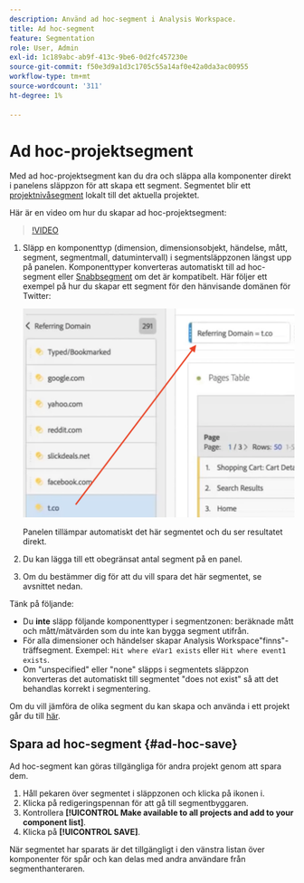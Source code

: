```yaml
---
description: Använd ad hoc-segment i Analysis Workspace.
title: Ad hoc-segment
feature: Segmentation
role: User, Admin
exl-id: 1c189abc-ab9f-413c-9be6-0d2fc457230e
source-git-commit: f50e3d9a1d3c1705c55a14af0e42a0da3ac00955
workflow-type: tm+mt
source-wordcount: '311'
ht-degree: 1%

---
```


# Ad hoc-projektsegment

Med ad hoc-projektsegment kan du dra och släppa alla komponenter direkt i panelens släppzon för att skapa ett segment. Segmentet blir ett [projektnivåsegment](https://experienceleague.adobe.com/docs/analytics/analyze/analysis-workspace/components/segments/quick-segments.html?#what-are-project-only-segments%3F) lokalt till det aktuella projektet.

Här är en video om hur du skapar ad hoc-projektsegment:

>[!VIDEO](https://video.tv.adobe.com/v/23978/?quality=12)

1. Släpp en komponenttyp (dimension, dimensionsobjekt, händelse, mått, segment, segmentmall, datumintervall) i segmentsläppzonen längst upp på panelen. Komponenttyper konverteras automatiskt till ad hoc-segment eller [Snabbsegment](https://experienceleague.adobe.com/docs/analytics/analyze/analysis-workspace/components/segments/quick-segments.html) om det är kompatibelt.
Här följer ett exempel på hur du skapar ett segment för den hänvisande domänen för Twitter:

   ![](assets/ad-hoc1.png)

   Panelen tillämpar automatiskt det här segmentet och du ser resultatet direkt.

1. Du kan lägga till ett obegränsat antal segment på en panel.
1. Om du bestämmer dig för att du vill spara det här segmentet, se avsnittet nedan.

Tänk på följande:

* Du **inte** släpp följande komponenttyper i segmentzonen: beräknade mått och mått/mätvärden som du inte kan bygga segment utifrån.
* För alla dimensioner och händelser skapar Analysis Workspace&quot;finns&quot;-träffsegment. Exempel: `Hit where eVar1 exists` eller `Hit where event1 exists`.
* Om &quot;unspecified&quot; eller &quot;none&quot; släpps i segmentets släppzon konverteras det automatiskt till segmentet &quot;does not exist&quot; så att det behandlas korrekt i segmentering.

Om du vill jämföra de olika segment du kan skapa och använda i ett projekt går du till [här](/help/analyze/analysis-workspace/components/segments/t-freeform-project-segment.md).

## Spara ad hoc-segment {#ad-hoc-save}

Ad hoc-segment kan göras tillgängliga för andra projekt genom att spara dem.

1. Håll pekaren över segmentet i släppzonen och klicka på ikonen i.
1. Klicka på redigeringspennan för att gå till segmentbyggaren.
1. Kontrollera **[!UICONTROL Make available to all projects and add to your component list]**.
1. Klicka på **[!UICONTROL SAVE]**.

När segmentet har sparats är det tillgängligt i den vänstra listan över komponenter för spår och kan delas med andra användare från segmenthanteraren.
